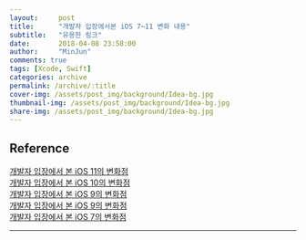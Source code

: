 ```yaml
---
layout:     post
title:      "개발자 입장에서본 iOS 7~11 변화 내용"
subtitle:   "유용한 링크"
date:       2018-04-08 23:58:00
author:     "MinJun"
comments: true 
tags: [Xcode, Swift]
categories: archive
permalink: /archive/:title
cover-img: /assets/post_img/background/Idea-bg.jpg
thumbnail-img: /assets/post_img/background/Idea-bg.jpg
share-img: /assets/post_img/background/Idea-bg.jpg
---
```


## Reference 

[개발자 입장에서 본 iOS 11의 변화점](https://blog.shako.net/whats-new-in-ios-11/) <br>
[개발자 입장에서 본 iOS 10의 변화점](https://blog.shako.net/whats-new-in-ios-10/#) <br>
[개발자 입장에서 본 iOS 9의 변화점](https://blog.shako.net/whats-new-in-ios-8/)<br>
[개발자 입장에서 본 iOS 9의 변화점](https://blog.shako.net/whats-new-in-ios-9/)<br>
[개발자 입장에서 본 iOS 7의 변화점](https://blog.shako.net/whats-new-in-ios-7/)<br>

---




